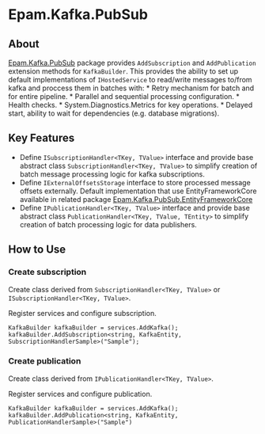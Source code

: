 # Epam.Kafka.PubSub

## About

[Epam.Kafka.PubSub](https://www.nuget.org/packages/Epam.Kafka.PubSub) package provides `AddSubscription` and `AddPublication` extension methods for `KafkaBuilder`. This provides the ability to set up default implementations of `IHostedService` to read/write messages to/from kafka and proccess them in batches with:
	* Retry mechanism for batch and for entire pipeline.
	* Parallel and sequential processing configuration.
	* Health checks.
	* System.Diagnostics.Metrics for key operations.
	* Delayed start, ability to wait for dependencies (e.g. database migrations).

## Key Features

* Define `ISubscriptionHandler<TKey, TValue>` interface and provide base abstract class `SubscriptionHandler<TKey, TValue>` to simplify creation of batch message processing logic for kafka subscriptions.
* Define `IExternalOffsetsStorage` interface to store processed message offsets externally. Default implementation that use EntityFrameworkCore available in related package [Epam.Kafka.PubSub.EntityFrameworkCore](https://www.nuget.org/packages/Epam.Kafka.PubSub.EntityFrameworkCore)
* Define `IPublicationHandler<TKey, TValue>` interface and provide base abstract class `PublicationHandler<TKey, TValue, TEntity>` to simplify creation of batch processing logic for data publishers.

## How to Use

### Create subscription

Create class derived from `SubscriptionHandler<TKey, TValue>` or `ISubscriptionHandler<TKey, TValue>`.

Register services and configure subscription.

```
KafkaBuilder kafkaBuilder = services.AddKafka();
kafkaBuilder.AddSubscription<string, KafkaEntity, SubscriptionHandlerSample>("Sample");	
```

### Create publication

Create class derived from `IPublicationHandler<TKey, TValue>`.

Register services and configure publication.

```
KafkaBuilder kafkaBuilder = services.AddKafka();
kafkaBuilder.AddPublication<string, KafkaEntity, PublicationHandlerSample>("Sample")
```